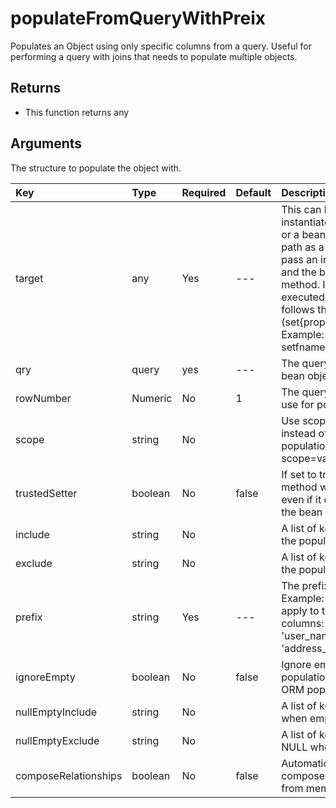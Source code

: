 # populateFromQueryWithPreix

Populates an Object using only specific columns from a query. Useful for performing a query with joins that needs to populate multiple objects.

## Returns

* This function returns any

## Arguments

The structure to populate the object with.

| Key | Type | Required | Default | Description |
| :--- | :--- | :--- | :--- | :--- |
| target | any | Yes | --- | This can be an instantiated bean object or a bean instantiation path as a string. If you pass an instantiation path and the bean has an 'init' method. It will be executed. This method follows the bean contract \(set{property\_name}\). Example: setUsername\(\), setfname\(\) |
| qry | query | yes | --- | The query to populate the bean object with |
| rowNumber | Numeric | No | 1 | The query row number to use for population |
| scope | string | No |  | Use scope injection instead of setters population. Ex: scope=variables.instance. |
| trustedSetter | boolean | No | false | If set to true, the setter method will be called even if it does not exist in the bean |
| include | string | No |  | A list of keys to include in the population |
| exclude | string | No |  | A list of keys to include in the population |
| prefix | string | Yes | --- | The prefix used to filter, Example: 'user\_' would apply to the following columns: 'user\_id' and 'user\_name' but not 'address\_id'. |
| ignoreEmpty | boolean | No | false | Ignore empty values on populations, great for ORM population |
| nullEmptyInclude | string | No |  | A list of keys to NULL when empty |
| nullEmptyExclude | string | No |  | A list of keys to NOT NULL when empty |
| composeRelationships | boolean | No | false | Automatically attempt to compose relationships from memento |


